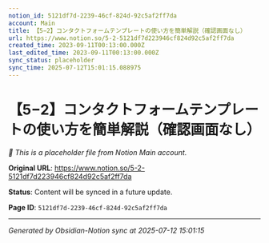 ```yaml
---
notion_id: 5121df7d-2239-46cf-824d-92c5af2ff7da
account: Main
title: 【5−2】コンタクトフォームテンプレートの使い方を簡単解説（確認画面なし）
url: https://www.notion.so/5-2-5121df7d223946cf824d92c5af2ff7da
created_time: 2023-09-11T00:13:00.000Z
last_edited_time: 2023-09-11T00:13:00.000Z
sync_status: placeholder
sync_time: 2025-07-12T15:01:15.088975
---
```


# 【5−2】コンタクトフォームテンプレートの使い方を簡単解説（確認画面なし）

*🔄 This is a placeholder file from Notion Main account.*

**Original URL**: https://www.notion.so/5-2-5121df7d223946cf824d92c5af2ff7da

**Status**: Content will be synced in a future update.

**Page ID**: `5121df7d-2239-46cf-824d-92c5af2ff7da`

---

*Generated by Obsidian-Notion sync at 2025-07-12 15:01:15*
